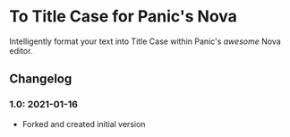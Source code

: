 # To Title Case for Panic's Nova

Intelligently format your text into Title Case within Panic's *awesome* Nova editor.

## Changelog

### 1.0: 2021-01-16

- Forked and created initial version 